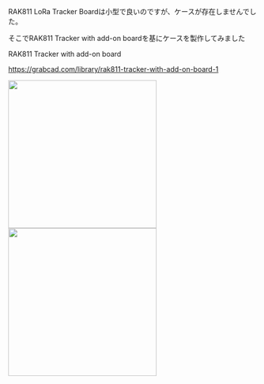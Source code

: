 RAK811 LoRa Tracker Boardは小型で良いのですが、ケースが存在しませんでした。

そこでRAK811 Tracker with add-on boardを基にケースを製作してみました

RAK811 Tracker with add-on board

https://grabcad.com/library/rak811-tracker-with-add-on-board-1


<img src="https://qiita-image-store.s3.ap-northeast-1.amazonaws.com/0/285344/0ba4fa80-f2ab-e198-2169-9e3bf74d0016.png" alt="" width="300" height="">
<img src="https://qiita-image-store.s3.ap-northeast-1.amazonaws.com/0/285344/3019184d-873e-71b0-6af8-2114303043ac.jpeg" alt="" width="300" height="">
